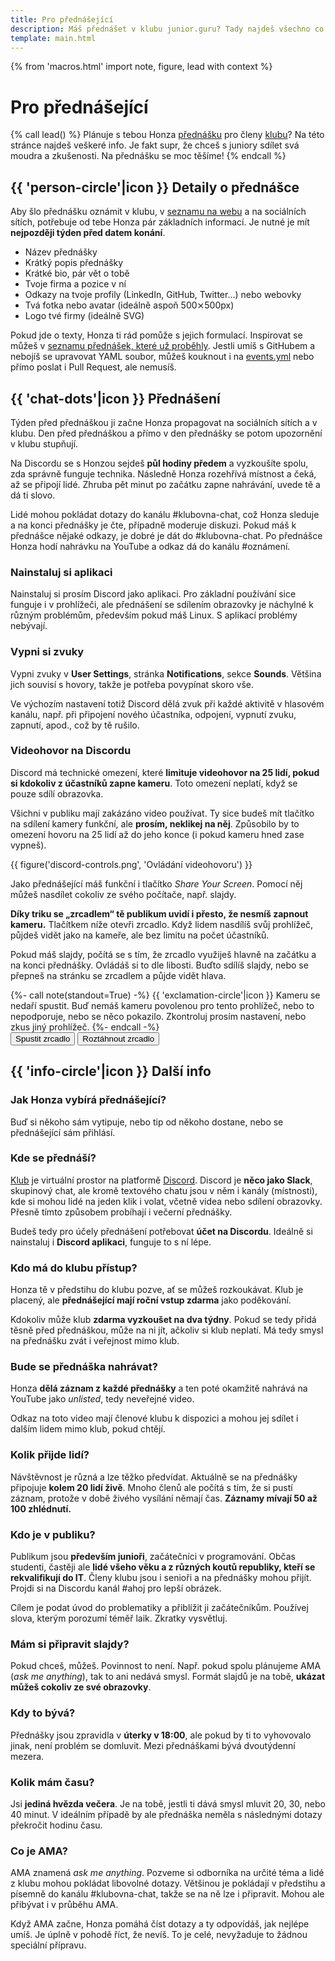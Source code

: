 ```yaml
---
title: Pro přednášející
description: Máš přednášet v klubu junior.guru? Tady najdeš všechno co potřebuješ
template: main.html
---
```


{% from 'macros.html' import note, figure, lead with context %}

# Pro přednášející

{% call lead() %}
  Plánuje s tebou Honza [přednášku](/events/) pro členy [klubu](club.md)? Na této stránce najdeš veškeré info. Je fakt supr, že chceš s juniory sdílet svá moudra a zkušenosti. Na přednášku se moc těšíme!
{% endcall %}

## {{ 'person-circle'|icon }} Detaily o přednášce

Aby šlo přednášku oznámit v klubu, v [seznamu na webu](/events/) a na sociálních sítích, potřebuje od tebe Honza pár základních informací. Je nutné je mít **nejpozději týden před datem konání**.

- Název přednášky
- Krátký popis přednášky
- Krátké bio, pár vět o tobě
- Tvoje firma a pozice v ní
- Odkazy na tvoje profily (LinkedIn, GitHub, Twitter…) nebo webovky
- Tvá fotka nebo avatar (ideálně aspoň 500⨯500px)
- Logo tvé firmy (ideálně SVG)

Pokud jde o texty, Honza ti rád pomůže s jejich formulací. Inspirovat se můžeš v [seznamu přednášek, které už proběhly](/events/). Jestli umíš s GitHubem a nebojíš se upravovat YAML soubor, můžeš kouknout i na [events.yml](https://github.com/honzajavorek/junior.guru/blob/main/juniorguru/data/events.yml) nebo přímo poslat i Pull Request, ale nemusíš.

## {{ 'chat-dots'|icon }} Přednášení

Týden před přednáškou ji začne Honza propagovat na sociálních sítích a v klubu. Den před přednáškou a přímo v den přednášky se potom upozornění v klubu stupňují.

Na Discordu se s Honzou sejdeš **půl hodiny předem** a vyzkoušíte spolu, zda správně funguje technika. Následně Honza rozehřívá místnost a čeká, až se připojí lidé. Zhruba pět minut po začátku zapne nahrávání, uvede tě a dá ti slovo.

Lidé mohou pokládat dotazy do kanálu #klubovna-chat, což Honza sleduje a na konci přednášky je čte, případně moderuje diskuzi. Pokud máš k přednášce nějaké odkazy, je dobré je dát do #klubovna-chat. Po přednášce Honza hodí nahrávku na YouTube a odkaz dá do kanálu #oznámení.

### Nainstaluj si aplikaci

Nainstaluj si prosím Discord jako aplikaci. Pro základní používání sice funguje i v prohlížeči, ale přednášení se sdílením obrazovky je náchylné k různým problémům, především pokud máš Linux. S aplikací problémy nebývají.

### Vypni si zvuky

Vypni zvuky v **User Settings**, stránka **Notifications**, sekce **Sounds**. Většina jich souvisí s hovory, takže je potřeba povypínat skoro vše.

Ve výchozím nastavení totiž Discord dělá zvuk při každé aktivitě v hlasovém kanálu, např. při připojení nového účastníka, odpojení, vypnutí zvuku, zapnutí, apod., což by tě rušilo.

### Videohovor na Discordu

Discord má technické omezení, které **limituje videohovor na 25 lidí, pokud si kdokoliv z účastníků zapne kameru**. Toto omezení neplatí, když se pouze sdílí obrazovka.

Všichni v publiku mají zakázáno video používat. Ty sice budeš mít tlačítko na sdílení kamery funkční, ale **prosím, neklikej na něj**. Způsobilo by to omezení hovoru na 25 lidí až do jeho konce (i pokud kameru hned zase vypneš).

{{ figure('discord-controls.png', 'Ovládání videohovoru') }}

Jako přednášející máš funkční i tlačítko _Share Your Screen_. Pomocí něj můžeš nasdílet cokoliv ze svého počítače, např. slajdy.

**Díky triku se „zrcadlem“ tě publikum uvidí i přesto, že nesmíš zapnout kameru.** Tlačítkem níže otevři zrcadlo. Když lidem nasdílíš svůj prohlížeč, půjdeš vidět jako na kameře, ale bez limitu na počet účastníků.

Pokud máš slajdy, počítá se s tím, že zrcadlo využiješ hlavně na začátku a na konci přednášky. Ovládáš si to dle libosti. Buďto sdílíš slajdy, nebo se přepneš na stránku se zrcadlem a půjde vidět hlava.

<div class="mirror">
  <noscript>
    {%- call note(standout=True) -%}
      {{ 'exclamation-circle'|icon }} Kameru se nedaří spustit. Buď nemáš kameru povolenou pro tento prohlížeč, nebo to nepodporuje, nebo se něco pokazilo. Zkontroluj prosím nastavení, nebo zkus jiný prohlížeč.
    {%- endcall -%}
  </noscript>
  <div class="standout text-center">
    <button type="button" class="mirror-run">Spustit zrcadlo</button>
    <button type="button" class="mirror-expand">Roztáhnout zrcadlo</button>
  </div>
</div>

## {{ 'info-circle'|icon }} Další info

### Jak Honza vybírá přednášející?

Buď si někoho sám vytipuje, nebo tip od někoho dostane, nebo se přednášející sám přihlásí.

### Kde se přednáší?

[Klub](club.md) je virtuální prostor na platformě [Discord](https://discord.com/). Discord je **něco jako Slack**, skupinový chat, ale kromě textového chatu jsou v něm i kanály (místnosti), kde si mohou lidé na jeden klik i volat, včetně videa nebo sdílení obrazovky. Přesně tímto způsobem probíhají i večerní přednášky.

Budeš tedy pro účely přednášení potřebovat **účet na Discordu**. Ideálně si nainstaluj i **Discord aplikaci**, funguje to s ní lépe.

### Kdo má do klubu přístup?

Honza tě v předstihu do klubu pozve, ať se můžeš rozkoukávat. Klub je placený, ale **přednášející mají roční vstup zdarma** jako poděkování.

Kdokoliv může klub **zdarma vyzkoušet na dva týdny**. Pokud se tedy přidá těsně před přednáškou, může na ni jít, ačkoliv si klub neplatí. Má tedy smysl na přednášku zvát i veřejnost mimo klub.

### Bude se přednáška nahrávat?

Honza **dělá záznam z každé přednášky** a ten poté okamžitě nahrává na YouTube jako _unlisted_, tedy neveřejné video.

Odkaz na toto video mají členové klubu k dispozici a mohou jej sdílet i dalším lidem mimo klub, pokud chtějí.

### Kolik přijde lidí?

Návštěvnost je různá a lze těžko předvídat. Aktuálně se na přednášky připojuje **kolem 20 lidí živě**. Mnoho členů ale počítá s tím, že si pustí záznam, protože v době živého vysílání němají čas. **Záznamy mívají 50 až 100 zhlédnutí.**

### Kdo je v publiku?

Publikum jsou **především junioři**, začátečníci v programování. Občas studenti, častěji ale **lidé všeho věku a z různých koutů republiky, kteří se rekvalifikují do IT**. Členy klubu jsou i senioři a na přednášky mohou přijít. Projdi si na Discordu kanál #ahoj pro lepší obrázek.

Cílem je podat úvod do problematiky a přiblížit ji začátečníkům. Používej slova, kterým porozumí téměř laik. Zkratky vysvětluj.

### Mám si připravit slajdy?

Pokud chceš, můžeš. Povinnost to není. Např. pokud spolu plánujeme AMA (_ask me anything_), tak to ani nedává smysl. Formát slajdů je na tobě, **ukázat můžeš cokoliv ze své obrazovky**.

### Kdy to bývá?

Přednášky jsou zpravidla v **úterky v 18:00**, ale pokud by ti to vyhovovalo jinak, není problém se domluvit. Mezi přednáškami bývá dvoutýdenní mezera.

### Kolik mám času?

Jsi **jediná hvězda večera**. Je na tobě, jestli ti dává smysl mluvit 20, 30, nebo 40 minut. V ideálním případě by ale přednáška neměla s následnými dotazy překročit hodinu času.

### Co je AMA?

AMA znamená _ask me anything_. Pozveme si odborníka na určité téma a lidé z klubu mohou pokládat libovolné dotazy. Většinou je pokládají v předstihu a písemně do kanálu #klubovna-chat, takže se na ně lze i připravit. Mohou ale přibývat i v průběhu AMA.

Když AMA začne, Honza pomáhá číst dotazy a ty odpovídáš, jak nejlépe umíš. Je úplně v pohodě říct, že nevíš. To je celé, nevyžaduje to žádnou speciální přípravu.
